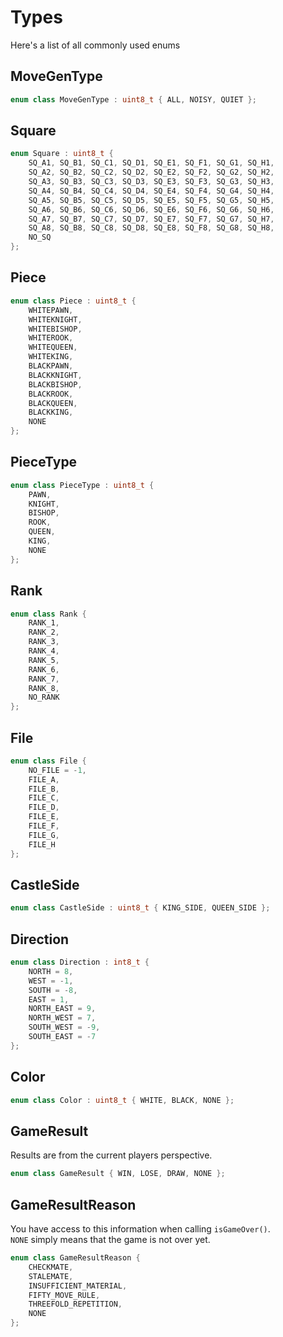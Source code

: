 # Types

Here's a list of all commonly used enums

## MoveGenType

```cpp
enum class MoveGenType : uint8_t { ALL, NOISY, QUIET };
```

## Square

```cpp
enum Square : uint8_t {
    SQ_A1, SQ_B1, SQ_C1, SQ_D1, SQ_E1, SQ_F1, SQ_G1, SQ_H1,
    SQ_A2, SQ_B2, SQ_C2, SQ_D2, SQ_E2, SQ_F2, SQ_G2, SQ_H2,
    SQ_A3, SQ_B3, SQ_C3, SQ_D3, SQ_E3, SQ_F3, SQ_G3, SQ_H3,
    SQ_A4, SQ_B4, SQ_C4, SQ_D4, SQ_E4, SQ_F4, SQ_G4, SQ_H4,
    SQ_A5, SQ_B5, SQ_C5, SQ_D5, SQ_E5, SQ_F5, SQ_G5, SQ_H5,
    SQ_A6, SQ_B6, SQ_C6, SQ_D6, SQ_E6, SQ_F6, SQ_G6, SQ_H6,
    SQ_A7, SQ_B7, SQ_C7, SQ_D7, SQ_E7, SQ_F7, SQ_G7, SQ_H7,
    SQ_A8, SQ_B8, SQ_C8, SQ_D8, SQ_E8, SQ_F8, SQ_G8, SQ_H8,
    NO_SQ
};
```

## Piece

```cpp
enum class Piece : uint8_t {
    WHITEPAWN,
    WHITEKNIGHT,
    WHITEBISHOP,
    WHITEROOK,
    WHITEQUEEN,
    WHITEKING,
    BLACKPAWN,
    BLACKKNIGHT,
    BLACKBISHOP,
    BLACKROOK,
    BLACKQUEEN,
    BLACKKING,
    NONE
};
```

## PieceType

```cpp
enum class PieceType : uint8_t {
    PAWN,
    KNIGHT,
    BISHOP,
    ROOK,
    QUEEN,
    KING,
    NONE
};

```

## Rank

```cpp
enum class Rank {
    RANK_1,
    RANK_2,
    RANK_3,
    RANK_4,
    RANK_5,
    RANK_6,
    RANK_7,
    RANK_8,
    NO_RANK
};

```

## File

```cpp
enum class File {
    NO_FILE = -1,
    FILE_A,
    FILE_B,
    FILE_C,
    FILE_D,
    FILE_E,
    FILE_F,
    FILE_G,
    FILE_H
};

```

## CastleSide

```cpp
enum class CastleSide : uint8_t { KING_SIDE, QUEEN_SIDE };

```

## Direction

```cpp
enum class Direction : int8_t {
    NORTH = 8,
    WEST = -1,
    SOUTH = -8,
    EAST = 1,
    NORTH_EAST = 9,
    NORTH_WEST = 7,
    SOUTH_WEST = -9,
    SOUTH_EAST = -7
};
```

## Color

```cpp
enum class Color : uint8_t { WHITE, BLACK, NONE };
```

## GameResult

Results are from the current players perspective.

```cpp
enum class GameResult { WIN, LOSE, DRAW, NONE };
```

## GameResultReason

You have access to this information when calling `isGameOver()`.  
`NONE` simply means that the game is not over yet.

```cpp
enum class GameResultReason {
    CHECKMATE,
    STALEMATE,
    INSUFFICIENT_MATERIAL,
    FIFTY_MOVE_RULE,
    THREEFOLD_REPETITION,
    NONE
};
```
